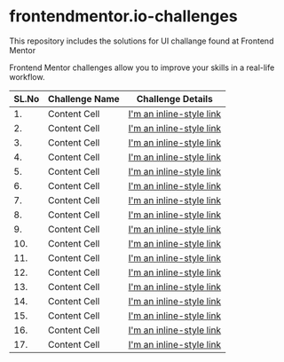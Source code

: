 # frontendmentor.io-challenges

This repository includes the solutions for UI challange found at Frontend Mentor

Frontend Mentor challenges allow you to improve your skills in a real-life workflow.

| SL.No | Challenge Name                    | Challenge Details                                      |
| ----- | --------------------------------- | -----------------                                      |
| 1.    | Content Cell                      | [I'm an inline-style link](https://www.google.com)     |
| 2.    | Content Cell                      | [I'm an inline-style link](https://www.google.com)     |
| 3.    | Content Cell                      | [I'm an inline-style link](https://www.google.com)     |
| 4.    | Content Cell                      | [I'm an inline-style link](https://www.google.com)     |
| 5.    | Content Cell                      | [I'm an inline-style link](https://www.google.com)     |
| 6.    | Content Cell                      | [I'm an inline-style link](https://www.google.com)     |
| 7.    | Content Cell                      | [I'm an inline-style link](https://www.google.com)     |
| 8.    | Content Cell                      | [I'm an inline-style link](https://www.google.com)     |
| 9.    | Content Cell                      | [I'm an inline-style link](https://www.google.com)     |
| 10.   | Content Cell                      | [I'm an inline-style link](https://www.google.com)     |
| 11.   | Content Cell                      | [I'm an inline-style link](https://www.google.com)     |
| 12.   | Content Cell                      | [I'm an inline-style link](https://www.google.com)     |
| 13.   | Content Cell                      | [I'm an inline-style link](https://www.google.com)     |
| 14.   | Content Cell                      | [I'm an inline-style link](https://www.google.com)     |
| 15.   | Content Cell                      | [I'm an inline-style link](https://www.google.com)     |
| 16.   | Content Cell                      | [I'm an inline-style link](https://www.google.com)     |
| 17.   | Content Cell                      | [I'm an inline-style link](https://www.google.com)     |
